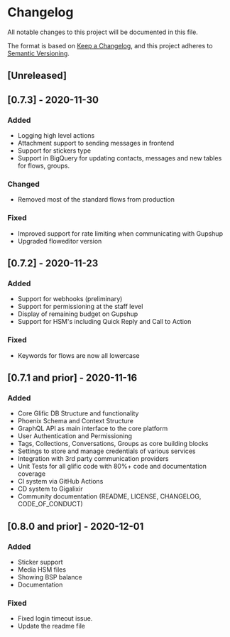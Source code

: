 # Changelog
All notable changes to this project will be documented in this file.

The format is based on [Keep a Changelog](https://keepachangelog.com/en/1.0.0/),
and this project adheres to [Semantic Versioning](https://semver.org/spec/v2.0.0.html).

## [Unreleased]

## [0.7.3] - 2020-11-30
### Added
- Logging high level actions
- Attachment support to sending messages in frontend
- Support for stickers type
- Support in BigQuery for updating contacts, messages and new tables for flows, groups.

### Changed
- Removed most of the standard flows from production

### Fixed
- Improved support for rate limiting when communicating with Gupshup
- Upgraded floweditor version

## [0.7.2] - 2020-11-23
### Added
- Support for webhooks (preliminary)
- Support for permissioning at the staff level
- Display of remaining budget on Gupshup
- Support for HSM's including Quick Reply and Call to Action

### Fixed
- Keywords for flows are now all lowercase

## [0.7.1 and prior] - 2020-11-16

### Added
- Core Glific DB Structure and functionality
- Phoenix Schema and Context Structure
- GraphQL API as main interface to the core platform
- User Authentication and Permissioning
- Tags, Collections, Conversations, Groups as core building blocks
- Settings to store and manage credentials of various services
- Integration with 3rd party communication providers
- Unit Tests for all glific code with 80%+ code and documentation coverage
- CI system via GitHub Actions
- CD system to Gigalixir
- Community documentation (README, LICENSE, CHANGELOG, CODE_OF_CONDUCT)

## [0.8.0 and prior] - 2020-12-01
### Added
- Sticker support
- Media HSM files
- Showing BSP balance 
- Documentation

### Fixed
- Fixed login timeout issue.
- Update the readme file
